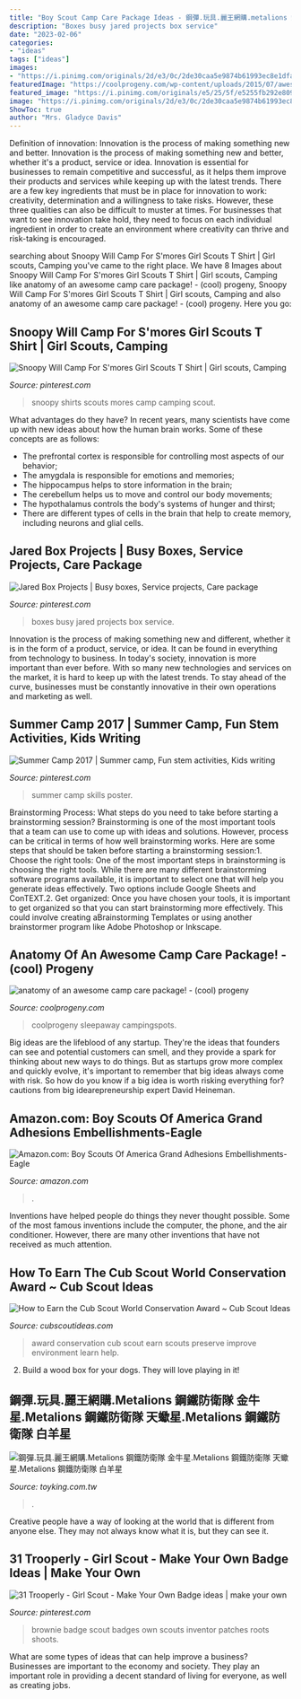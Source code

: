 ```yaml
---
title: "Boy Scout Camp Care Package Ideas - 鋼彈.玩具.麗王網購.metalions 鋼鐵防衛隊 金牛星.metalions 鋼鐵防衛隊 天蠍星.metalions 鋼鐵防衛隊 白羊星"
description: "Boxes busy jared projects box service"
date: "2023-02-06"
categories:
- "ideas"
tags: ["ideas"]
images:
- "https://i.pinimg.com/originals/2d/e3/0c/2de30caa5e9874b61993ec8e1dfa2c57.jpg"
featuredImage: "https://coolprogeny.com/wp-content/uploads/2015/07/awesome-camp-care-package-ideas2.jpg"
featured_image: "https://i.pinimg.com/originals/e5/25/5f/e5255fb292e809697b73957ee41e5c12.png"
image: "https://i.pinimg.com/originals/2d/e3/0c/2de30caa5e9874b61993ec8e1dfa2c57.jpg"
ShowToc: true
author: "Mrs. Gladyce Davis"
---
```



Definition of innovation: Innovation is the process of making something new and better.
Innovation is the process of making something new and better, whether it's a product, service or idea. Innovation is essential for businesses to remain competitive and successful, as it helps them improve their products and services while keeping up with the latest trends.
There are a few key ingredients that must be in place for innovation to work: creativity, determination and a willingness to take risks. However, these three qualities can also be difficult to muster at times. For businesses that want to see innovation take hold, they need to focus on each individual ingredient in order to create an environment where creativity can thrive and risk-taking is encouraged.

	

		
searching about Snoopy Will Camp For S&#039;mores Girl Scouts T Shirt | Girl scouts, Camping you've came to the right place. We have 8 Images about Snoopy Will Camp For S&#039;mores Girl Scouts T Shirt | Girl scouts, Camping like anatomy of an awesome camp care package! - (cool) progeny, Snoopy Will Camp For S&#039;mores Girl Scouts T Shirt | Girl scouts, Camping and also anatomy of an awesome camp care package! - (cool) progeny. Here you go:
		
    
## Snoopy Will Camp For S&#039;mores Girl Scouts T Shirt | Girl Scouts, Camping

<img loading=lazy src="https://i.pinimg.com/originals/e5/25/5f/e5255fb292e809697b73957ee41e5c12.png" onerror="this.onerror=null;this.src='https://tse4.mm.bing.net/th?id=OIP.KqaiCvq-tRGMkqS08KjKzgHaHa&amp;pid=15.1';" alt="Snoopy Will Camp For S&#039;mores Girl Scouts T Shirt | Girl scouts, Camping">

_Source: pinterest.com_

>snoopy shirts scouts mores camp camping scout. 

	

What advantages do they have?
In recent years, many scientists have come up with new ideas about how the human brain works. Some of these concepts are as follows: 
- The prefrontal cortex is responsible for controlling most aspects of our behavior; 
- The amygdala is responsible for emotions and memories; 
- The hippocampus helps to store information in the brain; 
- The cerebellum helps us to move and control our body movements; 
- The hypothalamus controls the body's systems of hunger and thirst; 
- There are different types of cells in the brain that help to create memory, including neurons and glial cells.

    
## Jared Box Projects | Busy Boxes, Service Projects, Care Package

<img loading=lazy src="https://i.pinimg.com/originals/2d/e3/0c/2de30caa5e9874b61993ec8e1dfa2c57.jpg" onerror="this.onerror=null;this.src='https://tse3.mm.bing.net/th?id=OIP.p7BXVu24X4JgSfD5CXKlwAHaFj&amp;pid=15.1';" alt="Jared Box Projects | Busy boxes, Service projects, Care package">

_Source: pinterest.com_

>boxes busy jared projects box service. 

	

Innovation is the process of making something new and different, whether it is in the form of a product, service, or idea. It can be found in everything from technology to business. In today's society, innovation is more important than ever before. With so many new technologies and services on the market, it is hard to keep up with the latest trends. To stay ahead of the curve, businesses must be constantly innovative in their own operations and marketing as well.

    
## Summer Camp 2017 | Summer Camp, Fun Stem Activities, Kids Writing

<img loading=lazy src="https://i.pinimg.com/originals/7a/09/85/7a098597e8c91ee792565ea4b2207aab.jpg" onerror="this.onerror=null;this.src='https://tse1.mm.bing.net/th?id=OIP.1Wc77xxFLpgFccrdga_BkAAAAA&amp;pid=15.1';" alt="Summer Camp 2017 | Summer camp, Fun stem activities, Kids writing">

_Source: pinterest.com_

>summer camp skills poster. 

	

Brainstorming Process: What steps do you need to take before starting a brainstorming session?
Brainstorming is one of the most important tools that a team can use to come up with ideas and solutions. However, process can be critical in terms of how well brainstorming works. Here are some steps that should be taken before starting a brainstorming session:1. Choose the right tools: One of the most important steps in brainstorming is choosing the right tools. While there are many different brainstorming software programs available, it is important to select one that will help you generate ideas effectively. Two options include Google Sheets and ConTEXT.2. Get organized: Once you have chosen your tools, it is important to get organized so that you can start brainstorming more effectively. This could involve creating aBrainstorming Templates or using another brainstormer program like Adobe Photoshop or Inkscape.
    
## Anatomy Of An Awesome Camp Care Package! - (cool) Progeny

<img loading=lazy src="https://coolprogeny.com/wp-content/uploads/2015/07/awesome-camp-care-package-ideas2.jpg" onerror="this.onerror=null;this.src='https://tse2.mm.bing.net/th?id=OIP.eXiWvPVwp82i98FwyLZsNAHaHh&amp;pid=15.1';" alt="anatomy of an awesome camp care package! - (cool) progeny">

_Source: coolprogeny.com_

>coolprogeny sleepaway campingspots. 

	

Big ideas are the lifeblood of any startup. They're the ideas that founders can see and potential customers can smell, and they provide a spark for thinking about new ways to do things. But as startups grow more complex and quickly evolve, it's important to remember that big ideas always come with risk. So how do you know if a big idea is worth risking everything for? cautions from big idearepreneurship expert David Heineman.

    
## Amazon.com: Boy Scouts Of America Grand Adhesions Embellishments-Eagle

<img loading=lazy src="https://images-na.ssl-images-amazon.com/images/I/51wjnZ8uroL._SY300_QL70_.jpg" onerror="this.onerror=null;this.src='https://tse2.mm.bing.net/th?id=OIP.qwWnYtEzhdWYpPBGGuozewAAAA&amp;pid=15.1';" alt="Amazon.com: Boy Scouts Of America Grand Adhesions Embellishments-Eagle">

_Source: amazon.com_

>. 

	

Inventions have helped people do things they never thought possible. Some of the most famous inventions include the computer, the phone, and the air conditioner. However, there are many other inventions that have not received as much attention.

    
## How To Earn The Cub Scout World Conservation Award ~ Cub Scout Ideas

<img loading=lazy src="https://cubscoutideas.com/wp-content/uploads/2015/05/how-to-earn-the-cub-scout-world-conservation-award-1024x536.jpg" onerror="this.onerror=null;this.src='https://tse2.mm.bing.net/th?id=OIP.PfkPix7JOlHmMOcDIViULwHaD4&amp;pid=15.1';" alt="How to Earn the Cub Scout World Conservation Award ~ Cub Scout Ideas">

_Source: cubscoutideas.com_

>award conservation cub scout earn scouts preserve improve environment learn help. 

	

2. Build a wood box for your dogs. They will love playing in it!

    
## 鋼彈.玩具.麗王網購.Metalions 鋼鐵防衛隊 金牛星.Metalions 鋼鐵防衛隊 天蠍星.Metalions 鋼鐵防衛隊 白羊星

<img loading=lazy src="http://toyking.com.tw/image/toy/bandai/hg/parts/191399.jpg" onerror="this.onerror=null;this.src='https://tse4.mm.bing.net/th?id=OIP.HF3xWzNAf5rPbUgBmbdcXAAAAA&amp;pid=15.1';" alt="鋼彈.玩具.麗王網購.Metalions 鋼鐵防衛隊 金牛星.Metalions 鋼鐵防衛隊 天蠍星.Metalions 鋼鐵防衛隊 白羊星">

_Source: toyking.com.tw_

>. 

	

Creative people have a way of looking at the world that is different from anyone else. They may not always know what it is, but they can see it.

    
## 31 Trooperly - Girl Scout - Make Your Own Badge Ideas | Make Your Own

<img loading=lazy src="https://i.pinimg.com/236x/0a/5f/72/0a5f727d413006b7587f10e26f833153--brownie-badges-brownie-girl-scouts.jpg" onerror="this.onerror=null;this.src='https://tse1.mm.bing.net/th?id=OIP.aLtYxOw-XQqwgLhveVV_4AHaHa&amp;pid=15.1';" alt="31 Trooperly - Girl Scout - Make Your Own Badge ideas | make your own">

_Source: pinterest.com_

>brownie badge scout badges own scouts inventor patches roots shoots. 

	

What are some types of ideas that can help improve a business?
Businesses are important to the economy and society. They play an important role in providing a decent standard of living for everyone, as well as creating jobs.

